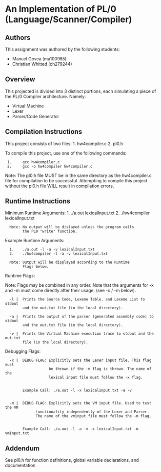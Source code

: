 An Implementation of PL/0 (Language/Scanner/Compiler)
=====================================================

Authors
-------
This assignment was authored by the following students:

   - Manuel Govea (ma100985)
   - Christian Whitted (ch279244)

Overview
--------

This projected is divided into 3 distinct portions, each simulating a piece 
of the PL/0 Compiler architecture. Namely:
   - Virtual Machine
   - Lexer 
   - Parser/Code Generator


Compilation Instructions
---------------------------------

This project consists of two files:
      1. hw4compiler.c
      2. pl0.h

To compile this project, use one of the following commands:

     1.     gcc hw4compiler.c
     2.     gcc -o hw4compiler hw4compiler.c

Note: The pl0.h file MUST be in the same directory as the 
      hw4compiler.c file for compilation to be successful. Attempting 
      to compile this project without the pl0.h file WILL result 
      in compilation errors.


Runtime Instructions
---------------------------------

Minimum Runtime Arguments:
      1. ./a.out lexicalInput.txt
      2. ./hw4compiler lexicalInput.txt

      Note: No output will be dislayed unless the program calls 
            the PL0 "write" function.


Example Runtime Arguments:

      1.    ./a.out -l -a -v lexicalInput.txt
      2.    ./hw4compiler -l -a -v lexicalInput.txt

      Note: Output will be displayed according to the Runtime
            Flags below.


Runtime Flags:
   
   Note: Flags may be combined in any order. Note that the arguments
   for -x and -m must come directly after their usage. (see -x / -m below).

      -l |  Prints the Source Code, Lexeme Table, and Lexeme List to stdout
            and the out.txt file (in the local directory).

      -a |  Prints the output of the parser (generated assembly code) to stdout
            and the out.txt file (in the local directory).

      -v |  Prints the Virtual Machine execution trace to stdout and the out.txt
            file (in the local directory).


Debugging Flags:

      -x |  DEBUG FLAG: Explicitly sets the Lexer input file. This flag must 
                        be thrown if the -m flag is thrown. The name of the 
                        lexical input file must follow the -x flag.

            
            Example Call: ./a.out -l -x lexicalInput.txt -a -v 

      
      -m |  DEBUG FLAG: Explicitly sets the VM input file. Used to test the VM
                  functionality independently of the Lexer and Parser. 
                  The name of the vminput file must follow the -m flag.


            Example Call: ./a.out -l -a -v -x lexicalInput.txt -m vmInput.txt 


Addendum
--------
See pl0.h for function definitions, global variable declarations, and documentation.
